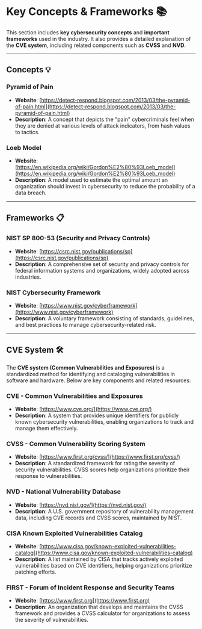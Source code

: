 # Key Concepts & Frameworks 📚

This section includes **key cybersecurity concepts** and **important frameworks** used in the industry. It also provides a detailed explanation of the **CVE system**, including related components such as **CVSS** and **NVD**.

---

## Concepts 💡

### Pyramid of Pain  
- **Website**: [https://detect-respond.blogspot.com/2013/03/the-pyramid-of-pain.html](https://detect-respond.blogspot.com/2013/03/the-pyramid-of-pain.html)  
- **Description**: A concept that depicts the "pain" cybercriminals feel when they are denied at various levels of attack indicators, from hash values to tactics.

### Loeb Model  
- **Website**: [https://en.wikipedia.org/wiki/Gordon%E2%80%93Loeb_model](https://en.wikipedia.org/wiki/Gordon%E2%80%93Loeb_model)  
- **Description**: A model used to estimate the optimal amount an organization should invest in cybersecurity to reduce the probability of a data breach.

---

## Frameworks 📋

### NIST SP 800-53 (Security and Privacy Controls)  
- **Website**: [https://csrc.nist.gov/publications/sp](https://csrc.nist.gov/publications/sp)  
- **Description**: A comprehensive set of security and privacy controls for federal information systems and organizations, widely adopted across industries.

### NIST Cybersecurity Framework  
- **Website**: [https://www.nist.gov/cyberframework](https://www.nist.gov/cyberframework)  
- **Description**: A voluntary framework consisting of standards, guidelines, and best practices to manage cybersecurity-related risk.

---

## CVE System 🛠️

The **CVE system (Common Vulnerabilities and Exposures)** is a standardized method for identifying and cataloging vulnerabilities in software and hardware. Below are key components and related resources:

### CVE - Common Vulnerabilities and Exposures  
- **Website**: [https://www.cve.org/](https://www.cve.org/)  
- **Description**: A system that provides unique identifiers for publicly known cybersecurity vulnerabilities, enabling organizations to track and manage them effectively.

### CVSS - Common Vulnerability Scoring System  
- **Website**: [https://www.first.org/cvss/](https://www.first.org/cvss/)  
- **Description**: A standardized framework for rating the severity of security vulnerabilities. CVSS scores help organizations prioritize their response to vulnerabilities.

### NVD - National Vulnerability Database  
- **Website**: [https://nvd.nist.gov/](https://nvd.nist.gov/)  
- **Description**: A U.S. government repository of vulnerability management data, including CVE records and CVSS scores, maintained by NIST.

### CISA Known Exploited Vulnerabilities Catalog  
- **Website**: [https://www.cisa.gov/known-exploited-vulnerabilities-catalog](https://www.cisa.gov/known-exploited-vulnerabilities-catalog)  
- **Description**: A list maintained by CISA that tracks actively exploited vulnerabilities based on CVE identifiers, helping organizations prioritize patching efforts.

### FIRST - Forum of Incident Response and Security Teams  
- **Website**: [https://www.first.org](https://www.first.org)  
- **Description**: An organization that develops and maintains the CVSS framework and provides a CVSS calculator for organizations to assess the severity of vulnerabilities.
